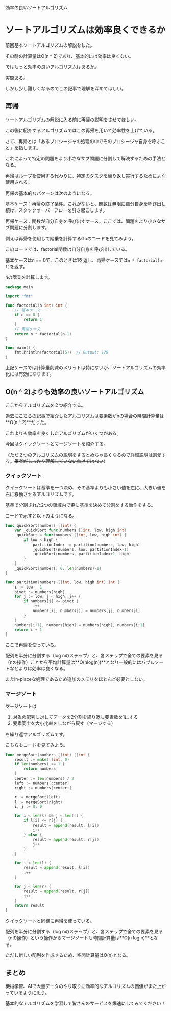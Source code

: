 効率の良いソートアルゴリズム

# ソートアルゴリズムは効率良くできるか

前回基本ソートアルゴリズムの解説をした。

その時の計算量はO(n ^ 2)であり、基本的には効率は良くない。

ではもっと効率の良いアルゴリズムはあるか。

実際ある。

しかし少し難しくなるのでこの記事で理解を深めてほしい。

## 再帰

ソートアルゴリズムの解説に入る前に再帰の説明をさせてほしい。

この後に紹介するアルゴリズムではこの再帰を用いて効率性を上げている。

さて、再帰とは「あるプロシージャの処理の中でそのプロシージャ自身を呼ぶこと」を指します。

これによって特定の問題をより小さなサブ問題に分割して解決するための手法となる。

再帰はループを使用する代わりに、特定のタスクを繰り返し実行するためによく使用される。

再帰の基本的なパターンは次のようになる。

基本ケース：再帰の終了条件。これがないと、関数は無限に自分自身を呼び出し続け、スタックオーバーフローを引き起こします。

再帰ケース：関数が自分自身を呼び出すケース。ここでは、問題をより小さなサブ問題に分割します。

例えば再帰を使用して階乗を計算するGoのコードを見てみよう。

このコードでは、factorial関数は自分自身を呼び出している。

基本ケースはn == 0で、このときは1を返し、再帰ケースでは`n * factorial(n-1)`を返す。

nの階乗を計算します。

```go
package main

import "fmt"

func factorial(n int) int {
    // 基本ケース
    if n == 0 {
        return 1
    }
    // 再帰ケース
    return n * factorial(n-1)
}

func main() {
    fmt.Println(factorial(5))  // Output: 120
}
```

上記ケースでは計算量削減のメリットは特にないが、ソートアルゴリズムの効率化には有効になります。

## O(n ^ 2)よりも効率の良いソートアルゴリズム

ここからアルゴリズムを２つ紹介する。

過去に[こちらの記事](https://qiita.com/tsukasaI/items/69f685735946c5240891)で紹介したアルゴリズムは要素数がnの場合の時間計算量は**O(n ^ 2)**だった。

これよりも効率を良くしたアルゴリズムがいくつかある。

今回はクイックソートとマージソートを紹介する。

（ただ２つのアルゴリズムの説明をするとめちゃ長くなるので詳細説明は割愛する。~~筆者がしっかり理解していないわけではない~~）


### クイックソート

クイックソートは基準を一つ決め、その基準よりも小さい値を左に、大きい値を右に移動させるアルゴリズムです。

基準で分割された2つの領域内で更に基準を決めて分割をする動作をする。

コードで示すと以下のようになる。


```go
func quickSort(numbers []int) {
	var _quickSort func(numbers []int, low, high int)
	_quickSort = func(numbers []int, low, high int) {
		if low < high {
			partitionIndex := partition(numbers, low, high)
			_quickSort(numbers, low, partitionIndex-1)
			_quickSort(numbers, partitionIndex+1, high)
		}
	}
	_quickSort(numbers, 0, len(numbers)-1)
}

func partition(numbers []int, low, high int) int {
	i := low - 1
	pivot := numbers[high]
	for j := low; j < high; j++ {
		if numbers[j] <= pivot {
			i++
			numbers[i], numbers[j] = numbers[j], numbers[i]
		}
	}
	numbers[i+1], numbers[high] = numbers[high], numbers[i+1]
	return i + 1
}

```

ここで再帰を使っている。


配列を半分に分割する（log nのステップ）と、各ステップで全ての要素を見る（nの操作）ことから平均計算量は**O(nlog(n))**となり一般的にはバブルソートなどよりは効率は良くなる。

またin-placeな処理であるため追加のメモリをほとんど必要としない。

### マージソート

マージソートは

1. 対象の配列に対してデータを2分割を繰り返し要素数を1にする
1. 要素同士を大小比較をしながら戻す（マージする）

を繰り返すアルゴリズムです。

こちらもコードを見てみよう。

```go
func mergeSort(numbers []int) []int {
	result := make([]int, 0)
	if len(numbers) <= 1 {
		return numbers
	}
	center := len(numbers) / 2
	left := numbers[:center]
	right := numbers[center:]

	r := mergeSort(left)
	l := mergeSort(right)
	i, j := 0, 0

	for i < len(l) && j < len(r) {
		if l[i] <= r[j] {
			result = append(result, l[i])
			i++
		} else {
			result = append(result, r[j])
			j++
		}
	}

	for i < len(l) {
		result = append(result, l[i])
		i++
	}

	for j < len(r) {
		result = append(result, r[j])
		j++
	}
	return result
}
```

クイックソートと同様に再帰を使っている。

配列を半分に分割する（log nのステップ）と、各ステップで全ての要素を見る（nの操作）という操作からマージソートも時間計算量は**O(n log n)**となる。

ただし新しい配列を作成するため、空間計算量はO(n)となる。

## まとめ

機械学習、AIで大量データのやり取りに効率的なアルゴリズムの価値がまた上がっているように思う。

基本的なアルゴリズムを学習して皆さんのサービスを爆速にしてみてください！
